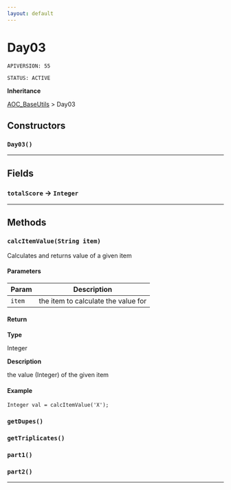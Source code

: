 ```yaml
---
layout: default
---
```

# Day03

`APIVERSION: 55`

`STATUS: ACTIVE`

**Inheritance**

[AOC_BaseUtils](./AOC_BaseUtils.md)
 &gt; 
Day03

## Constructors
### `Day03()`
---
## Fields

### `totalScore` → `Integer`


---
## Methods
### `calcItemValue(String item)`

Calculates and returns value of a given item

#### Parameters

|Param|Description|
|---|---|
|`item`|the item to calculate the value for|

#### Return

**Type**

Integer

**Description**

the value (Integer) of the given item

#### Example
```apex
Integer val = calcItemValue('X');
```


### `getDupes()`
### `getTriplicates()`
### `part1()`
### `part2()`
---
